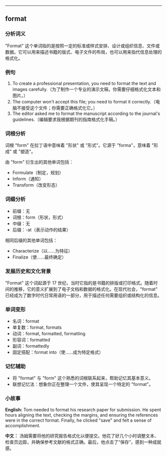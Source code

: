 
---------------
## format
### 分析词义
"Format" 这个单词指的是按照一定的标准或样式安排、设计或组织信息、文件或数据。它可以用来描述书籍的版式、电子文件的布局，也可以用来指代信息处理的格式化。

### 例句
1. To create a professional presentation, you need to format the text and images carefully.（为了制作一个专业的演示文稿，你需要仔细格式化文本和图片。）
2. The computer won't accept this file; you need to format it correctly.（电脑不接受这个文件；你需要正确格式化它。）
3. The editor asked me to format the manuscript according to the journal's guidelines.（编辑要求我根据期刊的指南格式化手稿。）

### 词根分析
词根 "form" 在拉丁语中意味着 "形状" 或 "形式"。它源于 "forma"，意味着 "形成" 或 "塑造"。

由 "form" 衍生出的其他单词包括：
- Formulate（制定，规划）
- Inform（通知）
- Transform（改变形态）

### 词缀分析
- 前缀：无
- 词根：form（形状，形式）
- 中缀：无
- 后缀：-at（表示动作的结果）

相同后缀的其他单词包括：
- Characterize（以……为特征）
- Finalize（使……最终确定）

### 发展历史和文化背景
"Format" 这个词起源于 17 世纪，当时它指的是书籍的排版或打印格式。随着时间的推移，它的意义扩展到了电子文档和数据的格式化。在现代社会，"format" 已经成为了数字时代日常用语的一部分，用于描述任何需要组织或结构化的信息。

### 单词变形
- 名词：format
- 单复数：format, formats
- 动词：format, formatted, formatting
- 形容词：formatted
- 副词：formattedly
- 固定搭配：format into（使……成为特定格式）

### 记忆辅助
- 将 "format" 与 "form" 这个熟悉的词根联系起来，帮助记忆其基本意义。
- 联想记忆法：想象你正在整理一个文件，使其呈现一个特定的 "format"。

### 小故事
**English:**
Tom needed to format his research paper for submission. He spent hours aligning the text, checking the margins, and ensuring the references were in the correct format. Finally, he clicked "save" and felt a sense of accomplishment.

**中文：**
汤姆需要将他的研究报告格式化以便提交。他花了好几个小时调整文本、检查页边距，并确保参考文献的格式正确。最后，他点击了“保存”，感到一种成就感。

